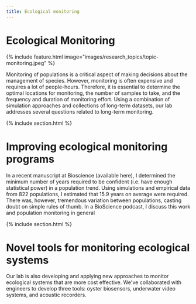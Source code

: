 ```yaml
---
title: Ecological monitoring
---
```


# <i class="fas monitoring"></i>Ecological Monitoring

{%
  include feature.html
  image="images/research_topics/topic-monitoring.jpeg"
%}


Monitoring of populations is a critical aspect of making decisions about the management of species. However, monitoring is often expensive and requires a lot of people-hours. Therefore, it is essential to determine the optimal locations for monitoring, the number of samples to take, and the frequency and duration of monitoring effort. Using a combination of simulation approaches and collections of long-term datasets, our lab addresses several questions related to long-term monitoring. 


{% include section.html %}

# Improving ecological monitoring programs

In a recent manuscript at Bioscience (available here), I determined the minimum number of years required to be confident (i.e. have enough statistical power) in a population trend. Using simulations and empirical data from 822 populations, I estimated that 15.9 years on average were required. There was, however, tremendous variation between populations, casting doubt on simple rules of thumb. In a BioScience podcast, I discuss this work and population monitoring in general


{% include section.html %}

# Novel tools for monitoring ecological systems

Our lab is also developing and applying new approaches to monitor ecological systems that are more cost effective. We've collaborated with engineers to develop three tools: oyster biosensors, underwater video systems, and acoustic recorders. 